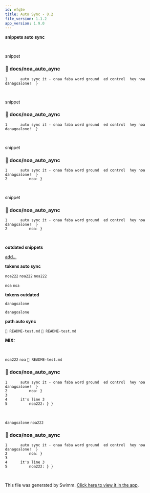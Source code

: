 ```yaml
---
id: efq5e
title: Auto Sync - 0.2
file_version: 1.1.2
app_version: 1.9.0
---
```


**snippets auto sync**

<br/>

snippet
<!-- NOTE-swimm-snippet: the lines below link your snippet to Swimm -->
### 📄 docs/noa_auto_aync
```
1      auto sync it - onaa faba word ground  ed control  hey noa danagoalone!  }
```

<br/>

snippet
<!-- NOTE-swimm-snippet: the lines below link your snippet to Swimm -->
### 📄 docs/noa_auto_aync
```
1      auto sync it - onaa faba word ground  ed control  hey noa danagoalone!  }
```

<br/>

snippet
<!-- NOTE-swimm-snippet: the lines below link your snippet to Swimm -->
### 📄 docs/noa_auto_aync
```
1      auto sync it - onaa faba word ground  ed control  hey noa danagoalone!  }
2          noa: }
```

<br/>

snippet
<!-- NOTE-swimm-snippet: the lines below link your snippet to Swimm -->
### 📄 docs/noa_auto_aync
```
1      auto sync it - onaa faba word ground  ed control  hey noa danagoalone!  }
2          noa: }
```

<br/>

**outdated snippets**

[add...](https://app.clickup.com/t/860qya4zy)

**tokens auto sync**

`noa222`<swm-token data-swm-token=":docs/noa_auto_aync:5:1:1:`    noa222: } }`"/> `noa222`<swm-token data-swm-token=":docs/noa_auto_aync:5:1:1:`    noa222: } }`"/> `noa222`<swm-token data-swm-token=":docs/noa_auto_aync:5:1:1:`    noa222: } }`"/>

`noa`<swm-token data-swm-token=":docs/noa_auto_aync:1:22:22:`auto sync it - onaa faba word ground  ed control  hey noa danagoalone!  }`"/> `noa`<swm-token data-swm-token=":docs/noa_auto_aync:1:22:22:`auto sync it - onaa faba word ground  ed control  hey noa danagoalone!  }`"/>

**tokens outdated**

`danagoalone`<swm-token data-swm-token=":docs/noa_auto_aync:1:24:24:`auto sync it - onaa faba word ground  ed control  hey noa danagoalone!  }`"/>

`danagoalone`<swm-token data-swm-token=":docs/noa_auto_aync:1:24:24:`auto sync it - onaa faba word ground  ed control  hey noa danagoalone!  }`"/>

**path auto sync**

`📄 README-test.md` `📄 README-test.md`

**MIX:**

<br/>

`noa222`<swm-token data-swm-token=":docs/noa_auto_aync:5:1:1:`    noa222: } }`"/> `noa`<swm-token data-swm-token=":docs/noa_auto_aync:1:22:22:`auto sync it - onaa faba word ground  ed control  hey noa danagoalone!  }`"/> `📄 README-test.md`
<!-- NOTE-swimm-snippet: the lines below link your snippet to Swimm -->
### 📄 docs/noa_auto_aync
```
1      auto sync it - onaa faba word ground  ed control  hey noa danagoalone!  }
2          noa: }
3          
4      it's line 3
5          noa222: } }
```

<br/>

`danagoalone`<swm-token data-swm-token=":docs/noa_auto_aync:1:24:24:`auto sync it - onaa faba word ground  ed control  hey noa danagoalone!  }`"/> `noa222`<swm-token data-swm-token=":docs/noa_auto_aync:5:1:1:`    noa222: } }`"/>
<!-- NOTE-swimm-snippet: the lines below link your snippet to Swimm -->
### 📄 docs/noa_auto_aync
```
1      auto sync it - onaa faba word ground  ed control  hey noa danagoalone!  }
2          noa: }
3          
4      it's line 3
5          noa222: } }
```

<br/>

This file was generated by Swimm. [Click here to view it in the app](http://localhost:5000/repos/Z2l0aHViJTNBJTNBTm9hUmVwbyUzQSUzQU5vYW96ZXI=/docs/efq5e).
